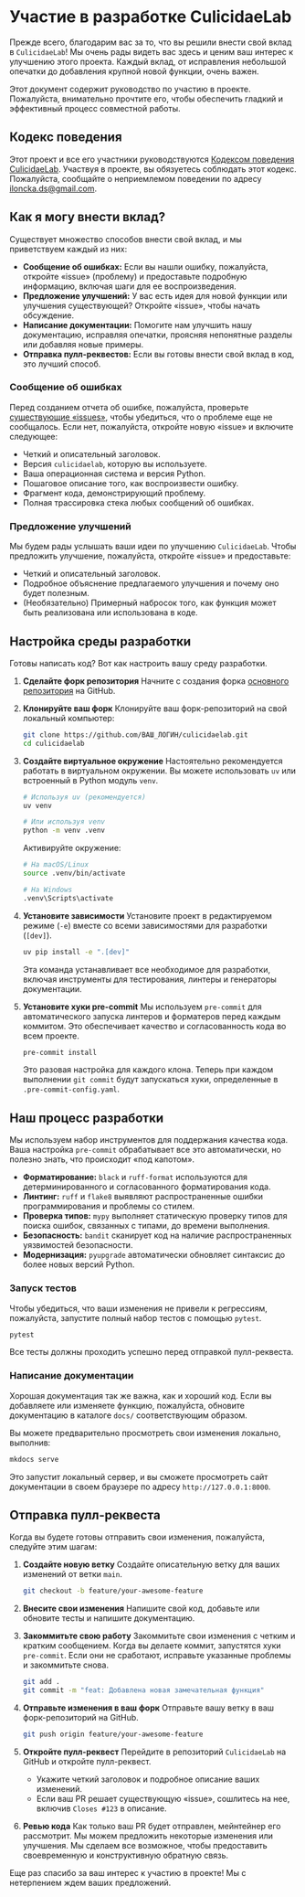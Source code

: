 # Участие в разработке CulicidaeLab

Прежде всего, благодарим вас за то, что вы решили внести свой вклад в `CulicidaeLab`! Мы очень рады видеть вас здесь и ценим ваш интерес к улучшению этого проекта. Каждый вклад, от исправления небольшой опечатки до добавления крупной новой функции, очень важен.

Этот документ содержит руководство по участию в проекте. Пожалуйста, внимательно прочтите его, чтобы обеспечить гладкий и эффективный процесс совместной работы.

## Кодекс поведения

Этот проект и все его участники руководствуются [Кодексом поведения CulicidaeLab](code_of_conduct.md). Участвуя в проекте, вы обязуетесь соблюдать этот кодекс. Пожалуйста, сообщайте о неприемлемом поведении по адресу [iloncka.ds@gmail.com](mailto:iloncka.ds@gmail.com).

## Как я могу внести вклад?

Существует множество способов внести свой вклад, и мы приветствуем каждый из них:

*   **Сообщение об ошибках:** Если вы нашли ошибку, пожалуйста, откройте «issue» (проблему) и предоставьте подробную информацию, включая шаги для ее воспроизведения.
*   **Предложение улучшений:** У вас есть идея для новой функции или улучшения существующей? Откройте «issue», чтобы начать обсуждение.
*   **Написание документации:** Помогите нам улучшить нашу документацию, исправляя опечатки, проясняя непонятные разделы или добавляя новые примеры.
*   **Отправка пулл-реквестов:** Если вы готовы внести свой вклад в код, это лучший способ.

### Сообщение об ошибках

Перед созданием отчета об ошибке, пожалуйста, проверьте [существующие «issues»](https://github.com/iloncka-ds/culicidaelab/issues), чтобы убедиться, что о проблеме еще не сообщалось. Если нет, пожалуйста, откройте новую «issue» и включите следующее:

*   Четкий и описательный заголовок.
*   Версия `culicidaelab`, которую вы используете.
*   Ваша операционная система и версия Python.
*   Пошаговое описание того, как воспроизвести ошибку.
*   Фрагмент кода, демонстрирующий проблему.
*   Полная трассировка стека любых сообщений об ошибках.

### Предложение улучшений

Мы будем рады услышать ваши идеи по улучшению `CulicidaeLab`. Чтобы предложить улучшение, пожалуйста, откройте «issue» и предоставьте:

*   Четкий и описательный заголовок.
*   Подробное объяснение предлагаемого улучшения и почему оно будет полезным.
*   (Необязательно) Примерный набросок того, как функция может быть реализована или использована в коде.

## Настройка среды разработки

Готовы написать код? Вот как настроить вашу среду разработки.

1.  **Сделайте форк репозитория**
    Начните с создания форка [основного репозитория](https://github.com/iloncka-ds/culicidaelab) на GitHub.

2.  **Клонируйте ваш форк**
    Клонируйте ваш форк-репозиторий на свой локальный компьютер:
    ```bash
    git clone https://github.com/ВАШ_ЛОГИН/culicidaelab.git
    cd culicidaelab
    ```

3.  **Создайте виртуальное окружение**
    Настоятельно рекомендуется работать в виртуальном окружении. Вы можете использовать `uv` или встроенный в Python модуль `venv`.
    ```bash
    # Используя uv (рекомендуется)
    uv venv

    # Или используя venv
    python -m venv .venv
    ```
    Активируйте окружение:
    ```bash
    # На macOS/Linux
    source .venv/bin/activate

    # На Windows
    .venv\Scripts\activate
    ```

4.  **Установите зависимости**
    Установите проект в редактируемом режиме (`-e`) вместе со всеми зависимостями для разработки (`[dev]`).
    ```bash
    uv pip install -e ".[dev]"
    ```
    Эта команда устанавливает все необходимое для разработки, включая инструменты для тестирования, линтеры и генераторы документации.

5.  **Установите хуки pre-commit**
    Мы используем `pre-commit` для автоматического запуска линтеров и форматеров перед каждым коммитом. Это обеспечивает качество и согласованность кода во всем проекте.
    ```bash
    pre-commit install
    ```
    Это разовая настройка для каждого клона. Теперь при каждом выполнении `git commit` будут запускаться хуки, определенные в `.pre-commit-config.yaml`.

## Наш процесс разработки

Мы используем набор инструментов для поддержания качества кода. Ваша настройка `pre-commit` обрабатывает все это автоматически, но полезно знать, что происходит «под капотом».

*   **Форматирование:** `black` и `ruff-format` используются для детерминированного и согласованного форматирования кода.
*   **Линтинг:** `ruff` и `flake8` выявляют распространенные ошибки программирования и проблемы со стилем.
*   **Проверка типов:** `mypy` выполняет статическую проверку типов для поиска ошибок, связанных с типами, до времени выполнения.
*   **Безопасность:** `bandit` сканирует код на наличие распространенных уязвимостей безопасности.
*   **Модернизация:** `pyupgrade` автоматически обновляет синтаксис до более новых версий Python.

### Запуск тестов

Чтобы убедиться, что ваши изменения не привели к регрессиям, пожалуйста, запустите полный набор тестов с помощью `pytest`.
```bash
pytest
```
Все тесты должны проходить успешно перед отправкой пулл-реквеста.

### Написание документации

Хорошая документация так же важна, как и хороший код. Если вы добавляете или изменяете функцию, пожалуйста, обновите документацию в каталоге `docs/` соответствующим образом.

Вы можете предварительно просмотреть свои изменения локально, выполнив:
```bash
mkdocs serve
```
Это запустит локальный сервер, и вы сможете просмотреть сайт документации в своем браузере по адресу `http://127.0.0.1:8000`.

## Отправка пулл-реквеста

Когда вы будете готовы отправить свои изменения, пожалуйста, следуйте этим шагам:

1.  **Создайте новую ветку**
    Создайте описательную ветку для ваших изменений от ветки `main`.
    ```bash
    git checkout -b feature/your-awesome-feature
    ```

2.  **Внесите свои изменения**
    Напишите свой код, добавьте или обновите тесты и напишите документацию.

3.  **Закоммитьте свою работу**
    Закоммитьте свои изменения с четким и кратким сообщением. Когда вы делаете коммит, запустятся хуки `pre-commit`. Если они не сработают, исправьте указанные проблемы и закоммитьте снова.
    ```bash
    git add .
    git commit -m "feat: Добавлена новая замечательная функция"
    ```

4.  **Отправьте изменения в ваш форк**
    Отправьте вашу ветку в ваш форк-репозиторий на GitHub.
    ```bash
    git push origin feature/your-awesome-feature
    ```

5.  **Откройте пулл-реквест**
    Перейдите в репозиторий `CulicidaeLab` на GitHub и откройте пулл-реквест.
    *   Укажите четкий заголовок и подробное описание ваших изменений.
    *   Если ваш PR решает существующую «issue», сошлитесь на нее, включив `Closes #123` в описание.

6.  **Ревью кода**
    Как только ваш PR будет отправлен, мейнтейнер его рассмотрит. Мы можем предложить некоторые изменения или улучшения. Мы сделаем все возможное, чтобы предоставить своевременную и конструктивную обратную связь.

Еще раз спасибо за ваш интерес к участию в проекте! Мы с нетерпением ждем ваших предложений.
